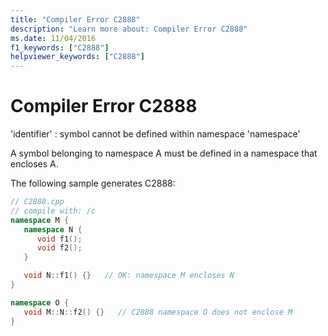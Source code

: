 ```yaml
---
title: "Compiler Error C2888"
description: "Learn more about: Compiler Error C2888"
ms.date: 11/04/2016
f1_keywords: ["C2888"]
helpviewer_keywords: ["C2888"]
---
```

# Compiler Error C2888

'identifier' : symbol cannot be defined within namespace 'namespace'

A symbol belonging to namespace A must be defined in a namespace that encloses A.

The following sample generates C2888:

```cpp
// C2888.cpp
// compile with: /c
namespace M {
   namespace N {
      void f1();
      void f2();
   }

   void N::f1() {}   // OK: namespace M encloses N
}

namespace O {
   void M::N::f2() {}   // C2888 namespace O does not enclose M
}
```
